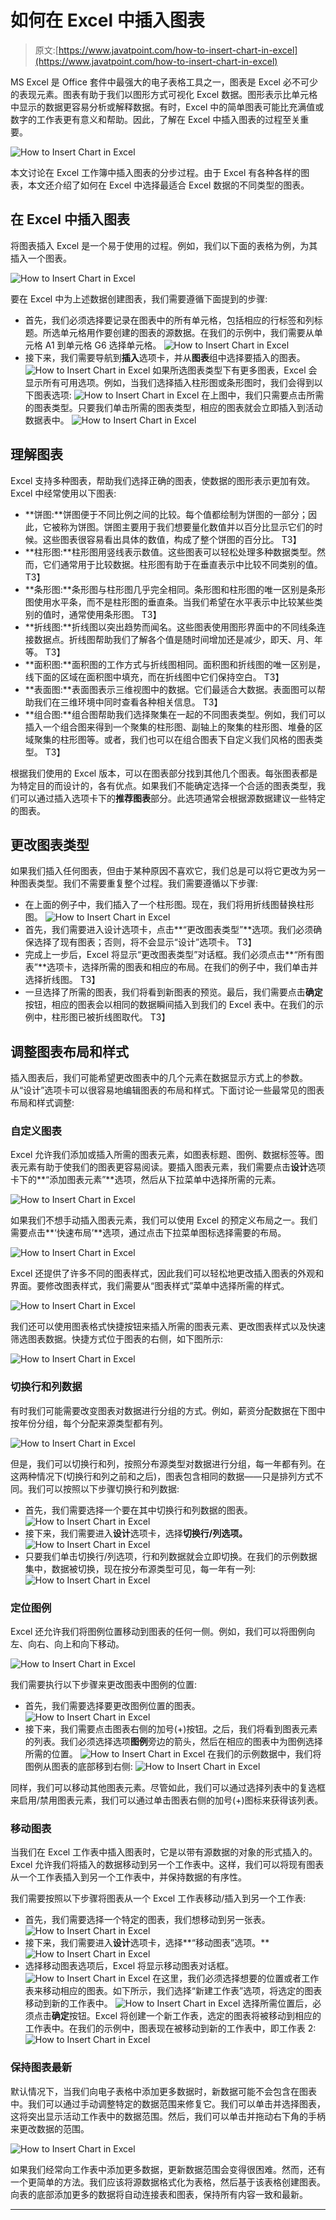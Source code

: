 # 如何在 Excel 中插入图表

> 原文:[https://www.javatpoint.com/how-to-insert-chart-in-excel](https://www.javatpoint.com/how-to-insert-chart-in-excel)

MS Excel 是 Office 套件中最强大的电子表格工具之一，图表是 Excel 必不可少的表现元素。图表有助于我们以图形方式可视化 Excel 数据。图形表示比单元格中显示的数据更容易分析或解释数据。有时，Excel 中的简单图表可能比充满值或数字的工作表更有意义和帮助。因此，了解在 Excel 中插入图表的过程至关重要。

![How to Insert Chart in Excel](../Images/c33381c51b9a97bc6c0290002463e68c.png)

本文讨论在 Excel 工作簿中插入图表的分步过程。由于 Excel 有各种各样的图表，本文还介绍了如何在 Excel 中选择最适合 Excel 数据的不同类型的图表。

## 在 Excel 中插入图表

将图表插入 Excel 是一个易于使用的过程。例如，我们以下面的表格为例，为其插入一个图表。

![How to Insert Chart in Excel](../Images/bf3d6d2b3898423bd8ae4a786fc86f4c.png)

要在 Excel 中为上述数据创建图表，我们需要遵循下面提到的步骤:

*   首先，我们必须选择要记录在图表中的所有单元格，包括相应的行标签和列标题。所选单元格用作要创建的图表的源数据。在我们的示例中，我们需要从单元格 A1 到单元格 G6 选择单元格。
    ![How to Insert Chart in Excel](../Images/208f74c288269d763b0d4a98d631f777.png)
*   接下来，我们需要导航到**插入**选项卡，并从**图表**组中选择要插入的图表。
    ![How to Insert Chart in Excel](../Images/566041f164cc2143ea4b48b2fe58e0ae.png)
    如果所选图表类型下有更多图表，Excel 会显示所有可用选项。例如，当我们选择插入柱形图或条形图时，我们会得到以下图表选项:
    ![How to Insert Chart in Excel](../Images/161a16dbc3357abb4e53d1e7a14be307.png)
    在上图中，我们只需要点击所需的图表类型。只要我们单击所需的图表类型，相应的图表就会立即插入到活动数据表中。
    ![How to Insert Chart in Excel](../Images/10fd5973e2a2867798fe1eb1f42ca9c5.png)

## 理解图表

Excel 支持多种图表，帮助我们选择正确的图表，使数据的图形表示更加有效。Excel 中经常使用以下图表:

*   **饼图:**饼图便于不同比例之间的比较。每个值都绘制为饼图的一部分；因此，它被称为饼图。饼图主要用于我们想要量化数值并以百分比显示它们的时候。这些图表很容易看出具体的数值，构成了整个饼图的百分比。
    T3】
*   **柱形图:**柱形图用竖线表示数值。这些图表可以轻松处理多种数据类型。然而，它们通常用于比较数据。柱形图有助于在垂直表示中比较不同类别的值。
    T3】
*   **条形图:**条形图与柱形图几乎完全相同。条形图和柱形图的唯一区别是条形图使用水平条，而不是柱形图的垂直条。当我们希望在水平表示中比较某些类别的值时，通常使用条形图。
    T3】
*   **折线图:**折线图以突出趋势而闻名。这些图表使用图形界面中的不同线条连接数据点。折线图帮助我们了解各个值是随时间增加还是减少，即天、月、年等。
    T3】
*   **面积图:**面积图的工作方式与折线图相同。面积图和折线图的唯一区别是，线下面的区域在面积图中填充，而在折线图中它们保持空白。
    T3】
*   **表面图:**表面图表示三维视图中的数据。它们最适合大数据。表面图可以帮助我们在三维环境中同时查看各种相关信息。
    T3】
*   **组合图:**组合图帮助我们选择聚集在一起的不同图表类型。例如，我们可以插入一个组合图来得到一个聚集的柱形图、副轴上的聚集的柱形图、堆叠的区域聚集的柱形图等。或者，我们也可以在组合图表下自定义我们风格的图表类型。
    T3】

根据我们使用的 Excel 版本，可以在图表部分找到其他几个图表。每张图表都是为特定目的而设计的，各有优点。如果我们不能确定选择一个合适的图表类型，我们可以通过插入选项卡下的**推荐图表**部分。此选项通常会根据源数据建议一些特定的图表。

## 更改图表类型

如果我们插入任何图表，但由于某种原因不喜欢它，我们总是可以将它更改为另一种图表类型。我们不需要重复整个过程。我们需要遵循以下步骤:

*   在上面的例子中，我们插入了一个柱形图。现在，我们将用折线图替换柱形图。
    ![How to Insert Chart in Excel](../Images/10fd5973e2a2867798fe1eb1f42ca9c5.png)
*   首先，我们需要进入设计选项卡，点击**“更改图表类型”**选项。我们必须确保选择了现有图表；否则，将不会显示“设计”选项卡。
    T3】
*   完成上一步后，Excel 将显示“更改图表类型”对话框。我们必须点击**“所有图表”**选项卡，选择所需的图表和相应的布局。在我们的例子中，我们单击并选择折线图。
    T3】
*   一旦选择了所需的图表，我们将看到新图表的预览。最后，我们需要点击**确定**按钮，相应的图表会以相同的数据瞬间插入到我们的 Excel 表中。在我们的示例中，柱形图已被折线图取代。
    T3】

## 调整图表布局和样式

插入图表后，我们可能希望更改图表中的几个元素在数据显示方式上的参数。从“设计”选项卡可以很容易地编辑图表的布局和样式。下面讨论一些最常见的图表布局和样式调整:

### 自定义图表

Excel 允许我们添加或插入所需的图表元素，如图表标题、图例、数据标签等。图表元素有助于使我们的图表更容易阅读。要插入图表元素，我们需要点击**设计**选项卡下的**“添加图表元素”**选项，然后从下拉菜单中选择所需的元素。

![How to Insert Chart in Excel](../Images/eacb4d58465a224de01104451dfb5069.png)

如果我们不想手动插入图表元素，我们可以使用 Excel 的预定义布局之一。我们需要点击**‘快速布局’**选项，通过点击下拉菜单图标选择需要的布局。

![How to Insert Chart in Excel](../Images/0c849f3dda6f7f9424c0776860f06ad5.png)

Excel 还提供了许多不同的图表样式，因此我们可以轻松地更改插入图表的外观和界面。要修改图表样式，我们需要从“图表样式”菜单中选择所需的样式。

![How to Insert Chart in Excel](../Images/e1e55a5da4b2cae482a5772535343773.png)

我们还可以使用图表格式快捷按钮来插入所需的图表元素、更改图表样式以及快速筛选图表数据。快捷方式位于图表的右侧，如下图所示:

![How to Insert Chart in Excel](../Images/6927d86527476842415c7461701bfdef.png)

### 切换行和列数据

有时我们可能需要改变图表对数据进行分组的方式。例如，薪资分配数据在下图中按年份分组，每个分配来源类型都有列。

![How to Insert Chart in Excel](../Images/e007460c7380cb93b7b0472e4a99276d.png)

但是，我们可以切换行和列，按照分布源类型对数据进行分组，每一年都有列。在这两种情况下(切换行和列之前和之后)，图表包含相同的数据——只是排列方式不同。我们可以按照以下步骤切换行和列数据:

*   首先，我们需要选择一个要在其中切换行和列数据的图表。
    ![How to Insert Chart in Excel](../Images/f9a80ba4cf1b3f73db98bf6c22396ac4.png)
*   接下来，我们需要进入**设计**选项卡，选择**切换行/列选项。**
    ![How to Insert Chart in Excel](../Images/c04ca01d2c00f2beb0e396b431dd0c20.png)
*   只要我们单击切换行/列选项，行和列数据就会立即切换。在我们的示例数据集中，数据被切换，现在按分布源类型可见，每一年有一列:
    ![How to Insert Chart in Excel](../Images/22929af30cd3f44c47cefa1b88cc27e8.png)

### 定位图例

Excel 还允许我们将图例位置移动到图表的任何一侧。例如，我们可以将图例向左、向右、向上和向下移动。

![How to Insert Chart in Excel](../Images/5f69101483bd2a5666e36d147a0e51c8.png)

我们需要执行以下步骤来更改图表中图例的位置:

*   首先，我们需要选择要更改图例位置的图表。
    ![How to Insert Chart in Excel](../Images/f9a80ba4cf1b3f73db98bf6c22396ac4.png)
*   接下来，我们需要点击图表右侧的加号(+)按钮。之后，我们将看到图表元素的列表。我们必须选择选项**图例**旁边的箭头，然后在相应的图表中为图例选择所需的位置。
    ![How to Insert Chart in Excel](../Images/76c28f6780a2026df970870d494a6e9b.png)
    在我们的示例数据中，我们将图例从图表的底部移到右侧:
    ![How to Insert Chart in Excel](../Images/021aa600e8a3e812fb610272cbb87660.png)

同样，我们可以移动其他图表元素。尽管如此，我们可以通过选择列表中的复选框来启用/禁用图表元素，我们可以通过单击图表右侧的加号(+)图标来获得该列表。

### 移动图表

当我们在 Excel 工作表中插入图表时，它是以带有源数据的对象的形式插入的。Excel 允许我们将插入的数据移动到另一个工作表中。这样，我们可以将现有图表从一个工作表插入到另一个工作表中，并保持数据的有序性。

我们需要按照以下步骤将图表从一个 Excel 工作表移动/插入到另一个工作表:

*   首先，我们需要选择一个特定的图表，我们想移动到另一张表。
    ![How to Insert Chart in Excel](../Images/f9a80ba4cf1b3f73db98bf6c22396ac4.png)
*   接下来，我们需要进入**设计**选项卡，选择**“移动图表”选项。**
    ![How to Insert Chart in Excel](../Images/d77953b56b8a71a7fd6050ee2bb7fd8b.png)
*   选择移动图表选项后，Excel 将显示移动图表对话框。
    ![How to Insert Chart in Excel](../Images/c3c5f60c1d1bf4e4974191ebc0523fac.png)
    在这里，我们必须选择想要的位置或者工作表来移动相应的图表。如下所示，我们选择“新建工作表”选项，将选定的图表移动到新的工作表中。
    ![How to Insert Chart in Excel](../Images/ed818cca4abeb5b54fe54027faedd7d6.png)
    选择所需位置后，必须点击**确定**按钮。Excel 将创建一个新工作表，选定的图表将被移动到相应的工作表中。在我们的示例中，图表现在被移动到新的工作表中，即工作表 2:
    ![How to Insert Chart in Excel](../Images/8e83c1884c4b4a2bed266dae17c9a431.png)

### 保持图表最新

默认情况下，当我们向电子表格中添加更多数据时，新数据可能不会包含在图表中。我们可以通过手动调整特定的数据范围来修复它。我们可以单击并选择图表，这将突出显示活动工作表中的数据范围。然后，我们可以单击并拖动右下角的手柄来更改数据的范围。

![How to Insert Chart in Excel](../Images/66a9aa414eb2d88405495ed2a5dd1cf0.png)

如果我们经常向工作表中添加更多数据，更新数据范围会变得很困难。然而，还有一个更简单的方法。我们应该将源数据格式化为表格，然后基于该表格创建图表。向表的底部添加更多的数据将自动连接表和图表，保持所有内容一致和最新。

* * *